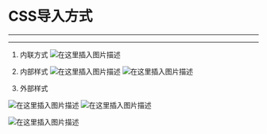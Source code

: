 ﻿# CSS导入方式
----
-----
1. 内联方式
![在这里插入图片描述](https://img-blog.csdnimg.cn/298ca41a3b3e4492953e8c297552ae40.png)
2. 内部样式
![在这里插入图片描述](https://img-blog.csdnimg.cn/1e61ea3a45bb473e9e42c5e00becf36f.png)
![在这里插入图片描述](https://img-blog.csdnimg.cn/8f6c240f1bbb4e7f82f90cddae2f114b.png?x-oss-process=image/watermark,type_d3F5LXplbmhlaQ,shadow_50,text_Q1NETiBATkpVU1RaSkM=,size_20,color_FFFFFF,t_70,g_se,x_16)

3. 外部样式

![在这里插入图片描述](https://img-blog.csdnimg.cn/c5249640a22d41f989d09bc1437c84a9.png)
![在这里插入图片描述](https://img-blog.csdnimg.cn/9e456ed120d54978a415e3b5282e6585.png)

![在这里插入图片描述](https://img-blog.csdnimg.cn/834eeee1c54f458994359b5e1d3b57b5.png?x-oss-process=image/watermark,type_d3F5LXplbmhlaQ,shadow_50,text_Q1NETiBATkpVU1RaSkM=,size_16,color_FFFFFF,t_70,g_se,x_16)


